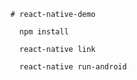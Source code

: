 	# react-native-demo
      
      npm install
      
      react-native link
      
      react-native run-android
